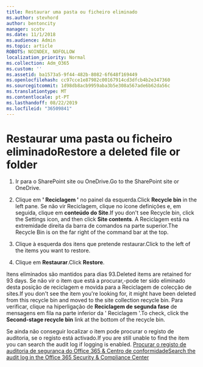 ```yaml
---
title: Restaurar uma pasta ou ficheiro eliminado
ms.author: stevhord
author: bentoncity
manager: scotv
ms.date: 11/1/2018
ms.audience: Admin
ms.topic: article
ROBOTS: NOINDEX, NOFOLLOW
localization_priority: Normal
ms.collection: Adm_O365
ms.custom: ''
ms.assetid: ba1573a5-9f44-482b-8082-6f648f169449
ms.openlocfilehash: cc97cce1e87982c00167914cd3dfcb4b2e347360
ms.sourcegitcommit: 1d98db8acb9959aba3b5e308a567ade6b62da56c
ms.translationtype: MT
ms.contentlocale: pt-PT
ms.lasthandoff: 08/22/2019
ms.locfileid: "36509841"
---
```

# <a name="restore-a-deleted-file-or-folder"></a><span data-ttu-id="fe1f3-102">Restaurar uma pasta ou ficheiro eliminado</span><span class="sxs-lookup"><span data-stu-id="fe1f3-102">Restore a deleted file or folder</span></span>

1. <span data-ttu-id="fe1f3-103">Ir para o SharePoint site ou OneDrive.</span><span class="sxs-lookup"><span data-stu-id="fe1f3-103">Go to the SharePoint site or OneDrive.</span></span>
    
2. <span data-ttu-id="fe1f3-104">Clique em **' Reciclagem '** no painel da esquerda.</span><span class="sxs-lookup"><span data-stu-id="fe1f3-104">Click **Recycle bin** in the left pane.</span></span> <span data-ttu-id="fe1f3-105">Se não vir Reciclagem, clique no ícone definições e, em seguida, clique em **conteúdo do Site**.</span><span class="sxs-lookup"><span data-stu-id="fe1f3-105">If you don't see Recycle bin, click the Settings icon, and then click **Site contents**.</span></span> <span data-ttu-id="fe1f3-106">A Reciclagem está na extremidade direita da barra de comandos na parte superior.</span><span class="sxs-lookup"><span data-stu-id="fe1f3-106">The Recycle Bin is on the far right of the command bar at the top.</span></span>
    
3. <span data-ttu-id="fe1f3-107">Clique à esquerda dos itens que pretende restaurar.</span><span class="sxs-lookup"><span data-stu-id="fe1f3-107">Click to the left of the items you want to restore.</span></span>
    
4. <span data-ttu-id="fe1f3-108">Clique em **Restaurar**.</span><span class="sxs-lookup"><span data-stu-id="fe1f3-108">Click **Restore**.</span></span>
    
<span data-ttu-id="fe1f3-109">Itens eliminados são mantidos para dias 93.</span><span class="sxs-lookup"><span data-stu-id="fe1f3-109">Deleted items are retained for 93 days.</span></span> <span data-ttu-id="fe1f3-110">Se não vir o item que está a procurar,-pode ter sido eliminado desta posição de reciclagem e movida para a Reciclagem de colecção de sites.</span><span class="sxs-lookup"><span data-stu-id="fe1f3-110">If you don't see the item you're looking for, it might have been deleted from this recycle bin and moved to the site collection recycle bin.</span></span> <span data-ttu-id="fe1f3-111">Para verificar, clique na hiperligação de **Reciclagem de segunda fase** de mensagens em fila na parte inferior da ' Reciclagem '.</span><span class="sxs-lookup"><span data-stu-id="fe1f3-111">To check, click the **Second-stage recycle bin** link at the bottom of the recycle bin.</span></span> 
  
<span data-ttu-id="fe1f3-112">Se ainda não conseguir localizar o item pode procurar o registo de auditoria, se o registo está activado.</span><span class="sxs-lookup"><span data-stu-id="fe1f3-112">If you are still unable to find the item you can search the audit log if logging is enabled.</span></span> [<span data-ttu-id="fe1f3-113">Procurar o registo de auditoria de segurança do Office 365 &amp; Centro de conformidade</span><span class="sxs-lookup"><span data-stu-id="fe1f3-113">Search the audit log in the Office 365 Security &amp; Compliance Center</span></span>](https://support.office.com/article/0d4d0f35-390b-4518-800e-0c7ec95e946c.aspx)
  

